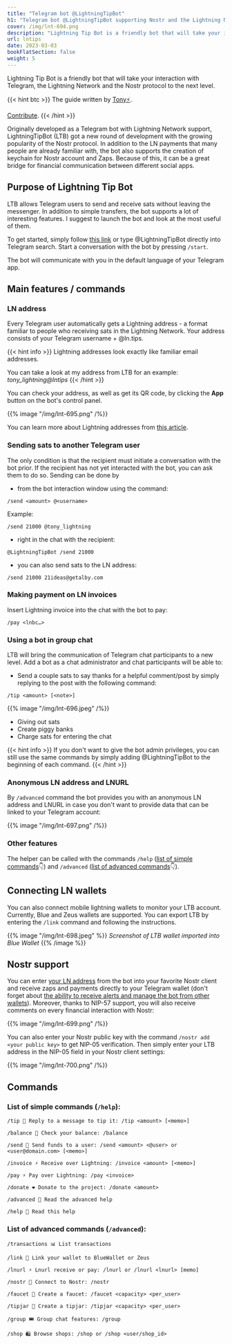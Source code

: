 ```yaml
---
title: "Telegram bot @LightningTipBot"
h1: "Telegram bot @LightningTipBot supporting Nostr and the Lightning Network"
cover: /img/lnt-694.png
description: "Lightning Tip Bot is a friendly bot that will take your interaction with Telegram, the Lightning Network and the Nostr protocol to the next level."
url: lntips
date: 2023-03-03
bookFlatSection: false
weight: 5
---
```


Lightning Tip Bot is a friendly bot that will take your interaction with Telegram, the Lightning Network and the Nostr protocol to the next level.

{{< hint btc >}}
The guide written by [Tony⚡️](https://snort.social/p/npub10awzknjg5r5lajnr53438ndcyjylgqsrnrtq5grs495v42qc6awsj45ys7).

[Contribute](/contribute/).
{{< /hint >}}

Originally developed as a Telegram bot with Lightning Network support, LightningTipBot (LTB) got a new round of development with the growing popularity of the Nostr protocol. In addition to the LN payments that many people are already familiar with, the bot also supports the creation of keychain for Nostr account and Zaps. Because of this, it can be a great bridge for financial communication between different social apps.

## Purpose of Lightning Tip Bot

LTB allows Telegram users to send and receive sats without leaving the messenger. In addition to simple transfers, the bot supports a lot of interesting features. I suggest to launch the bot and look at the most useful of them.

To get started, simply follow [this link](https://t.me/LightningTipBot) or type @LightningTipBot directly into Telegram search. Start a conversation with the bot by pressing `/start`.

The bot will communicate with you in the default language of your Telegram app.

## Main features / commands

### LN address

Every Telegram user automatically gets a Lightning address - a format familiar to people who receiving sats in the Lightning Network. Your address consists of your Telegram username + @ln.tips.

{{< hint info >}}
Lightning addresses look exactly like familiar email addresses.

You can take a look at my address from LTB for an example: _tony_lightning@lntips_
{{< /hint >}}

You can check your address, as well as get its QR code, by clicking the **App** button on the bot's control panel.

{{% image "/img/lnt-695.png" /%}}

You can learn more about Lightning addresses from [this article](/en/how-lightning-address-works).

### Sending sats to another Telegram user

The only condition is that the recipient must initiate a conversation with the bot prior. If the recipient has not yet interacted with the bot, you can ask them to do so. Sending can be done by

- from the bot interaction window using the command:

```
/send <amount> @<username>
```

Example:

```
/send 21000 @tony_lightning
```

- right in the chat with the recipient:

```
@LightningTipBot /send 21000
```

- you can also send sats to the LN address:

```
/send 21000 21ideas@getalby.com
```

### Making payment on LN invoices

Insert Lightning invoice into the chat with the bot to pay:

```
/pay <lnbc…>
```

### Using a bot in group chat

LTB will bring the communication of Telegram chat participants to a new level. Add a bot as a chat administrator and chat participants will be able to:

- Send a couple sats to say thanks for a helpful comment/post by simply replying to the post with the following command:

```
/tip <amount> [<note>] 
```

{{% image "/img/lnt-696.jpeg" /%}}

- Giving out sats
- Create piggy banks
- Charge sats for entering the chat

{{< hint info >}}
If you don't want to give the bot admin privileges, you can still use the same commands by simply adding @LightningTipBot to the beginning of each command.
{{< /hint >}}

### Anonymous LN address and LNURL

By `/advanced` command the bot provides you with an anonymous LN address and LNURL in case you don't want to provide data that can be linked to your Telegram account:

{{% image "/img/lnt-697.png" /%}}

### Other features

The helper can be called with the commands `/help` ([list of simple commands](/en/lntips/#list-of-simple-commands-help)👇) and `/advanced` ([list of advanced commands](/en/lntips/#list-of-advanced-commands-advanced)👇).

## Connecting LN wallets

You can also connect mobile lightning wallets to monitor your LTB account. Currently, Blue and Zeus wallets are supported. You can export LTB by entering the `/link` command and following the instructions.

{{% image "/img/lnt-698.jpeg" %}}
_Screenshot of LTB wallet imported into Blue Wallet_
{{% /image %}}

## Nostr support

You can enter [your LN address](/en/lntips/#ln-address) from the bot into your favorite Nostr client and receive zaps and payments directly to your Telegram wallet (don't forget about [the ability to receive alerts and manage the bot from other wallets](/en/lntips/#connecting-ln-wallets)). Moreover, thanks to NIP-57 support, you will also receive comments on every financial interaction with Nostr:

{{% image "/img/lnt-699.png" /%}}

You can also enter your Nostr public key with the command `/nostr add <your public key>` to get NIP-05 verification. Then simply enter your LTB address in the NIP-05 field in your Nostr client settings:

{{% image "/img/lnt-700.png" /%}}

## Commands

### List of simple commands (`/help`):

```
/tip 🏅 Reply to a message to tip it: /tip <amount> [<memo>]

/balance 👑 Check your balance: /balance

/send 💸 Send funds to a user: /send <amount> <@user> or <user@domain.com> [<memo>]

/invoice ⚡️ Receive over Lightning: /invoice <amount> [<memo>]

/pay ⚡️ Pay over Lightning: /pay <invoice>

/donate ❤️ Donate to the project: /donate <amount>

/advanced 🤖 Read the advanced help

/help 📖 Read this help
```

### List of advanced commands (`/advanced`):

```
/transactions 📊 List transactions

/link 🔗 Link your wallet to BlueWallet or Zeus

/lnurl ⚡️ Lnurl receive or pay: /lnurl or /lnurl <lnurl> [memo]

/nostr 💜 Connect to Nostr: /nostr

/faucet 🚰 Create a faucet: /faucet <capacity> <per_user>

/tipjar 🍯 Create a tipjar: /tipjar <capacity> <per_user>

/group 🎟 Group chat features: /group

/shop 🛍 Browse shops: /shop or /shop <user/shop_id>

```
